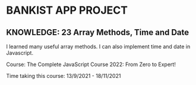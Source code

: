 # BANKIST APP PROJECT

## KNOWLEDGE: 23 Array Methods, Time and Date

I learned many useful array methods. I can also implement time and date in Javascript.

Course: The Complete JavaScript Course 2022: From Zero to Expert!

Time taking this course: 13/9/2021 - 18/11/2021
